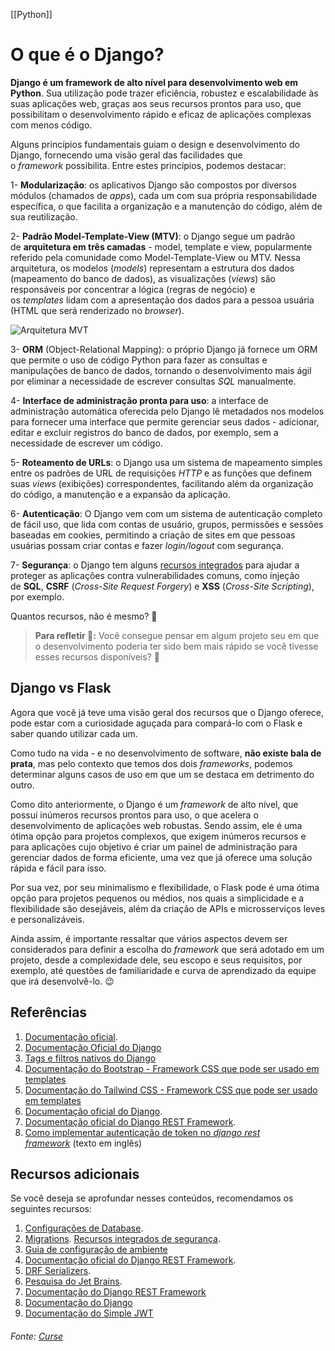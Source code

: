 [[Python]]

# O que é o Django?

**Django é um framework de alto nível para desenvolvimento web em Python**. Sua utilização pode trazer eficiência, robustez e escalabilidade às suas aplicações web, graças aos seus recursos prontos para uso, que possibilitam o desenvolvimento rápido e eficaz de aplicações complexas com menos código.

Alguns princípios fundamentais guiam o design e desenvolvimento do Django, fornecendo uma visão geral das facilidades que o _framework_ possibilita. Entre estes princípios, podemos destacar:

1- **Modularização**: os aplicativos Django são compostos por diversos módulos (chamados de _apps_), cada um com sua própria responsabilidade específica, o que facilita a organização e a manutenção do código, além de sua reutilização.

2- **Padrão Model-Template-View (MTV)**: o Django segue um padrão de **arquitetura em três camadas** - model, template e view, popularmente referido pela comunidade como Model-Template-View ou MTV. Nessa arquitetura, os modelos (_models_) representam a estrutura dos dados (mapeamento do banco de dados), as visualizações (_views_) são responsáveis por concentrar a lógica (regras de negócio) e os _templates_ lidam com a apresentação dos dados para a pessoa usuária (HTML que será renderizado no _browser_).

![Arquitetura MVT](https://content-assets.betrybe.com/prod/bc86340f-2447-46ab-a0b9-24be769b171c-Arquitetura%20MVT.png)


3- **ORM** (Object-Relational Mapping): o próprio Django já fornece um ORM que permite o uso de código Python para fazer as consultas e manipulações de banco de dados, tornando o desenvolvimento mais ágil por eliminar a necessidade de escrever consultas _SQL_ manualmente.

4- **Interface de administração pronta para uso**: a interface de administração automática oferecida pelo Django lê metadados nos modelos para fornecer uma interface que permite gerenciar seus dados - adicionar, editar e excluir registros do banco de dados, por exemplo, sem a necessidade de escrever um código.

5- **Roteamento de URLs**: o Django usa um sistema de mapeamento simples entre os padrões de URL de requisições _HTTP_ e as funções que definem suas _views_ (exibições) correspondentes, facilitando além da organização do código, a manutenção e a expansão da aplicação.

6- **Autenticação**: O Django vem com um sistema de autenticação completo de fácil uso, que lida com contas de usuário, grupos, permissões e sessões baseadas em cookies, permitindo a criação de sites em que pessoas usuárias possam criar contas e fazer _login/logout_ com segurança.

7- **Segurança**: o Django tem alguns [recursos integrados](https://docs.djangoproject.com/en/4.2/topics/security/) para ajudar a proteger as aplicações contra vulnerabilidades comuns, como injeção de **SQL**, **CSRF** (_Cross-Site Request Forgery_) e **XSS** (_Cross-Site Scripting_), por exemplo.

Quantos recursos, não é mesmo? 🤯

> **Para refletir 💭:** Você consegue pensar em algum projeto seu em que o desenvolvimento poderia ter sido bem mais rápido se você tivesse esses recursos disponíveis? 🤔

## Django vs Flask

Agora que você já teve uma visão geral dos recursos que o Django oferece, pode estar com a curiosidade aguçada para compará-lo com o Flask e saber quando utilizar cada um.

Como tudo na vida - e no desenvolvimento de software, **não existe bala de prata**, mas pelo contexto que temos dos dois _frameworks_, podemos determinar alguns casos de uso em que um se destaca em detrimento do outro.

Como dito anteriormente, o Django é um _framework_ de alto nível, que possui inúmeros recursos prontos para uso, o que acelera o desenvolvimento de aplicações web robustas. Sendo assim, ele é uma ótima opção para projetos complexos, que exigem inúmeros recursos e para aplicações cujo objetivo é criar um painel de administração para gerenciar dados de forma eficiente, uma vez que já oferece uma solução rápida e fácil para isso.

Por sua vez, por seu minimalismo e flexibilidade, o Flask pode é uma ótima opção para projetos pequenos ou médios, nos quais a simplicidade e a flexibilidade são desejáveis, além da criação de APIs e microsserviços leves e personalizáveis.

Ainda assim, é importante ressaltar que vários aspectos devem ser considerados para definir a escolha do _framework_ que será adotado em um projeto, desde a complexidade dele, seu escopo e seus requisitos, por exemplo, até questões de familiaridade e curva de aprendizado da equipe que irá desenvolvê-lo. 😉

## Referências

1. [Documentação oficial](https://docs.djangoproject.com/).
2. [Documentação Oficial do Django](https://docs.djangoproject.com/pt-br/4.2/)
3. [Tags e filtros nativos do Django](https://docs.djangoproject.com/pt-br/4.2/ref/templates/builtins/)
4. [Documentação do Bootstrap - Framework CSS que pode ser usado em templates](https://getbootstrap.com/docs/5.0/getting-started/introduction/)
5. [Documentação do Tailwind CSS - Framework CSS que pode ser usado em templates](https://tailwindcss.com/docs/installation)
6. [Documentação oficial do Django](https://docs.djangoproject.com/).
7. [Documentação oficial do Django REST Framework](https://www.django-rest-framework.org/).
8. [Como implementar autenticação de token no _django rest framework_](https://simpleisbetterthancomplex.com/tutorial/2018/11/22/how-to-implement-token-authentication-using-django-rest-framework.html) (texto em inglês)

## Recursos adicionais

Se você deseja se aprofundar nesses conteúdos, recomendamos os seguintes recursos:

1. [Configurações de Database](https://docs.djangoproject.com/en/3.2/ref/settings/#databases).
2. [Migrations](https://docs.djangoproject.com/en/3.2/topics/migrations/). [Recursos integrados de segurança](https://docs.djangoproject.com/en/4.2/topics/security/).
3. [Guia de configuração de ambiente](https://www.python.org/downloads/)
4. [Documentação oficial do Django REST Framework](https://www.django-rest-framework.org/).
5. [DRF Serializers](https://www.django-rest-framework.org/api-guide/serializers/#metadata).
6. [Pesquisa do Jet Brains](https://lp.jetbrains.com/django-developer-survey-2022/).
7. [Documentação do Django REST Framework](https://www.django-rest-framework.org/)
8. [Documentação do Django](https://docs.djangoproject.com/en/4.2/)
9. [Documentação do Simple JWT](https://django-rest-framework-simplejwt.readthedocs.io/en/latest/)



###### Fonte: [Curse](https://app.betrybe.com/learn/course/5e938f69-6e32-43b3-9685-c936530fd326/module/3d93d491-e3ed-409f-bdb6-3a5dcd11f8d2/section/d6669182-df2d-4db1-a5c3-ee927fee22d7/day/32af04d3-9bec-4278-85dd-bee03a8887fb/lesson/b2affae7-4136-43b7-b279-61d622a8fe9f)
